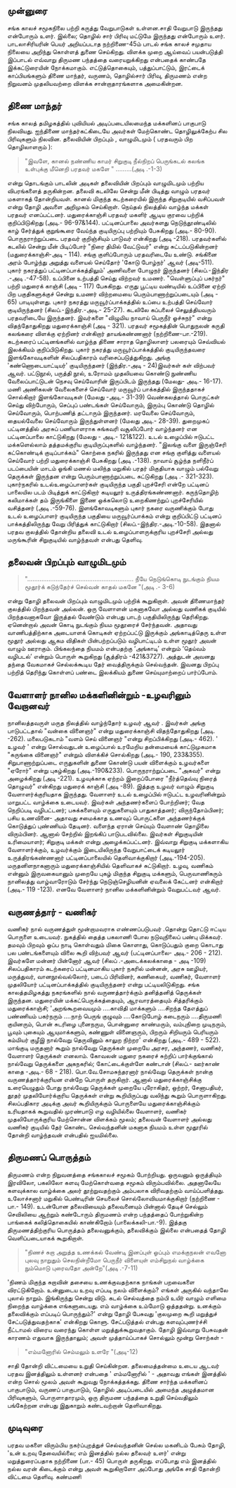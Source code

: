 ## முன்னுரை
சங்க காலச் சமூகநிலை பற்றி  கருத்து வேறுபாடுகள் உள்ளன.சாதி வேறுபாடு இருந்தது என்போரும் உளர். இல்லை; தொழில் சார் பிரிவு மட்டுமே இருந்தது  என்போரும் உளர். பாடலாசிரியரின் பெயர் அறியப்படாத நற்றிணை-45ம் பாடல் சங்க காலச் சமுதாய நிலையை அறிந்து கொள்ளத் துணை செய்கிறது. விளக்க முறை ஆய்வைப் பயன்படுத்தி  இப்பாடல் எவ்வாறு திருமண பந்தத்தை வரையறுக்கிறது என்பதைக் காண்பதே இக்கட்டுரையின் நோக்கமாகும். எட்டுத்தொகையும், பத்துப்பாட்டும், இரட்டைக் காப்பியங்களும் திணை மாந்தர், வருணம், தொழில்சார் பிரிவு, திருமணம் என்ற நிறுவனம்  முதலியவற்றை விளக்க சான்றாதாரங்களாக அமைகின்றன.

## திணை மாந்தர்

சங்க காலத் தமிழகத்தில் புவியியல் அடிப்படையிலமைந்த மக்களினப் பாகுபாடு நிலவியது. ஐந்திணை மாந்தர்கட்கிடையே அவர்கள் மேற்கொண்ட தொழிலுக்கேற்ப சில பிரிவுகளும் நிலவின. தலைவியின் பிறப்பும் , வாழுமிடமும்  ( பரதவரும் பிற தொழிலாளரும் ):

>"இவளே, கானல் நண்ணிய காமர் சிறுகுடி
நீல்நிறப் பெருங்கடல் கலங்க உள்புக்கு
மீனெறி பரதவர் மகளே " .........(அடி .-1-3)

என்று தொடங்கும் பாடலின் அடிகள் தலைவியின் பிறப்பும் வாழுமிடமும் பற்றிய விபரங்களைத் தருகின்றன. தலைவி கடலிலே சென்று மீன் பிடித்து வாழும் பரதவர் மகளாகத் தோன்றியவள். கானல் மிகுந்த கடற்கரையில் இருந்த சிறுகுடியில் வசிப்பவள் என்று தோழி அவளை அறிமுகம் செய்கிறாள்.
நெய்தல் நிலத்தில் வாழ்ந்த மக்கள் பரதவர் எனப்பட்டனர். மதுரைக்காஞ்சி பரதவர் மகளிர் ஆடிய குரவை பற்றிக் குறிப்பிடுகிறது (அடி.- 96-97&144).  பட்டினப்பாலை அவர்களது நெடுந்தூண்டிலில் காழ் சேர்த்துக் குறுங்கூரை வேய்ந்த குடியிருப்பு பற்றியும் பேசுகிறது (அடி.- 80-90).
பொருநராற்றுப்படை பரதவர் குறிஞ்சியும் பாடுவர் என்கிறது (அடி -218).  பரதவர்களில் கடலில் சென்று மீன் பிடிப்போர் "நிரை திமில் வேட்டுவர்" என்று சுட்டப்படுகின்றனர் (மதுரைக்காஞ்சி-அடி - 114). சங்கு குளிப்போரும் பரதவரிடையே  உண்டு. சங்கினை அரம் போழ்ந்து அறுத்து வளையல் செய்தோர் 'கோடு போழ்நர்' ஆவர் (அடி-511). புகார் நகரத்துப் பட்டினப்பாக்கத்திலும்' அணிவளை போழுநர் இருந்தனர் (சிலப்.-இந்திர .-அடி .-47-58).  உப்பினை உற்பத்தி செய்து விற்றவர் உமணர். "வெள்ளுப்புப் பகர்நர்" பற்றி மதுரைக் காஞ்சி (அடி - 117) பேசுகிறது. எருது பூட்டிய வண்டியில் உப்பினை ஏற்றி பிற பகுதிகளுக்குச் சென்று உமணர் விற்றமையை பெரும்பாணாற்றுப்படையும் (அடி - 65) பாடியுள்ளது. புகார் நகரத்து மருவூர்ப்பாக்கத்தில் உப்பை உற்பத்தி செய்வோர் குடியிருந்தனர் (சிலப்.-இந்திர.-அடி.- 25-27). கடலிலே கப்பலைச் செலுத்தியவரும் பரதவரிடையே  இருந்தனர். இவர்களை "விழுமிய நாவாய் பெருநீர் ஓச்சுநர்" என்று விதந்தோதுகிறது மதுரைக்காஞ்சி (அடி - 321). பரதவர் சமூகத்தின் பொதுநலன் கருதி கலங்கரை விளக்கு ஏற்றினர் என்கிறார் தாயங்கண்ணனார் (நற்றிணை-பா.-219).
கடற்கரைப் பட்டினங்களில் வாழ்ந்த  திணை சாராத தொழிலாளர் பலரையும் செவ்வியல்  இலக்கியம் குறிப்பிடுகிறது. புகார் நகரத்து மருவூர்ப்பாக்கத்தில் குடியிருந்தவரை இளங்கோவடிகளின் சிலப்பதிகாரம்   வரிசைப்படுத்துகிறது. அங்கு 'கண்ணொடையாட்டியர்' குடியிருந்தனர் (இந்திர.-அடி - 24)இவர்கள் கள் விற்பவர் ஆவர். பட்டுநூல், பருத்தி நூல், உரோமம் முதலியவை கொண்டு நுண்ணிய வேலைப்பாட்டுடன் நெசவு செய்வோரின் இருப்பிடம் இருந்தது (மேலது- அடி.- 16-17). மணி அணிகலன் வேலைகளைச் செய்வோர் மருவூர்ப் பாக்கத்தில்  இருந்ததாகச் சொல்கிறார் இளங்கோவடிகள் (மேலது -அடி.- 31-39) வெண்கலத்தால் பொருட்கள் செய்து விற்போரும், செப்புப் பண்டங்கள் செய்வோரும், இரும்பு கொண்டு தொழில் செய்வோரும், பொற்பணித் தட்டாரும் இருந்தனர். மரவேலை செய்வோரும், தையல்வேலை செய்வோரும் இருந்துள்ளனர் (மேலது அடி.- 28-39).
துறைமுகப் பட்டினத்தில் அரசுப் பணியாளராக சுங்கவரி வசூலிப்போர் வாழ்ந்தனர் என  பட்டினப்பாலை காட்டுகிறது (மேலது - அடி.- 121&122).
உடல் உழைப்பில் ஈடுபட்ட மக்களெல்லாம் தத்தமக்குரிய குடியிருப்புகளில் வாழ்ந்தனர். "இலங்கு வளை  இருஞ்சேரி கட்கொண்டிக் குடிப்பாக்கம்" கொற்கை நகரில் இருந்தது என சங்கு குளித்து வளையல் செய்வோர் பற்றி மதுரைக்காஞ்சி பேசுகிறது (அடி .-138). நாவாய் சூழ்ந்த நளிநீர்ப் படப்பையின் மாடம் ஓங்கி மணல் மலிந்த மறுகில் பரதர் மிகுதியாக வாழும் பல்வேறு தெருக்கள் இருந்தன என்று பெரும்பாணாற்றுப்படை சுட்டுகிறது (அடி .- 321-323).  புகார்நகரில் உடல்உழைப்பாளர்கள் குடியிருந்த பகுதி புறச்சேரி என்றே பட்டினப் பாலையில படம் பிடித்துக் காட்டுகிறார் கடியலூர் உருத்திரங்கண்ணனார். கருந்தொழிற் கலிமாக்கள் தம் இருங்கிளை இணை ஒக்கலொடு உறைகிணற்றுப் புறச்சேரியில் வசித்தனர் (அடி .-59-76). இளங்கோவடிகளும் புகார் நகரை வருணிக்கும் போது உடல் உழைப்பாளர் குடியிருந்த பகுதியை மருவூர்ப்பாக்கம் என்று குறிப்பிட்டு பட்டினப் பாக்கத்திலிருந்து வேறு பிரித்துக் காட்டுகிறார் (சிலப்.-இந்திர.-அடி.-10-58).  இதனால் பரதவ குலத்தில் தோன்றிய தலைவி உடல் உழைப்பாளருக்குரிய புறச்சேரி அல்லது மருங்கூரின் சிறுகுடியில் வாழ்ந்தவள் என்பது தெளிவு.

## தலைவன் பிறப்பும் வாழுமிடமும்

>"............................................................ நீயே
நெடுங்கொடி நுடங்கும் நியம மூதூர்க்
கடுந்தேர்ச் செல்வன் காதல் மகனே  "(அடி .- 3-6)

என்று தோழி தலைவன் பிறப்பும் வாழுமிடமும் பற்றிக் கூறுகிறாள். அவன் திணைமாந்தர் குலத்தில் பிறந்தவன் அல்லன். ஒரு வேளாளன்  மகனாகவோ அல்லது வணிகக் குடியில் பிறந்தவனாகவோ இருத்தல் வேண்டும் என்பது பாடற் பகுதியிலிருந்து தெரிகிறது. ஏனென்றால் அவன் கொடி நுடங்கும் நியம மூதூரைச் சேர்ந்தவன். அதாவது வாணிபத்திற்காக அடையாளக் கொடிகள் ஏற்றப்பட்டு இருக்கும் அங்காடித்தெரு உள்ள மூதூர் அல்லது ஆகம விதிகள் பின்பற்றப்படும் வழிபாட்டிடம் உள்ள மூதூர் அவன் வாழும் ஊராகும். பிங்கலந்தை நியமம் என்பதற்கு ‘அங்காடி’ என்றும் ‘தெய்வம் வழிபடல்’ என்றும் பொருள் கூறுகிறது (சூத்திரம்  -421&3727). அத்துடன் அவனது தந்தை வேகமாகச் செல்லக்கூடிய தேர் வைத்திருக்கும் செல்வந்தன். இவனது பிறப்பு பற்றித் தெரிந்து கொள்ளப் பண்டை இலக்கியம் துணை செய்யுமாற்றைப் பார்ப்போம்.

## வேளாளர் நானில மக்களினின்றும் -உழவரினும் வேறானவர் 

நானிலத்தவருள் மருத நிலத்தில் வாழ்ந்தோர்  உழவர் ஆவர் . இவர்கள் அங்கு பாடுபட்டதால் "வன்கை வினைஞர்" என்று மதுரைக்காஞ்சி விதந்தோதுகிறது (அடி. -262).  மலைபடுகடாம் "வளம் செய் வினைஞர் "என்று சிறப்பிக்கிறது (அடி.- 462). ' உழவர் ' என்று சொல்வதுடன் உழைப்பால் உரமேறிய தன்மையைக் காட்டுமுகமாக "கருங்கை வினைஞர்" என்றும் விளக்கிச் சொல்கிறது (அடி.- 190, 233&355).  சிறுபாணாற்றுப்படை எருதுகளின் துணை கொண்டு பயன் விளைக்கும் உழவர்களை "ஏரோர்" என்று புகழ்கிறது (அடி.-190&233). பொருநராற்றுப்படை "அகவர்" என்று அழைக்கிறது (அடி -221). உழவுக்காக ஏற்றம் இறைப்போரை "நீர்த்தெவ்வு நிரைத் தொழுவர்" என்கிறது மதுரைக் காஞ்சி (அடி -89). இத்தகு உழவர் வாழும் சிறுகுடி வேளாளர்க்குரியதாக இருந்தது.
வேளாளர் உடல் உழைப்பில் ஈடுபட்ட உழவரினின்றும் மாறுபட்ட வாழ்க்கை உடையவர். இவர்கள்  அந்தணர்களைப் போற்றினர்; வேத நெறிப்படி வழிபட்டனர்; பசுக்களையும் எருதுகளையும் பாதுகாத்தனர்; விருந்தோம்பினர்; பசிய உணவினை- அதாவது சமைக்காத உணவுப் பொருட்களை அந்தணர்க்குக் கொடுத்துப் புண்ணியம் தேடினர். வளைந்த ஏரான் செய்யும் வேளாண் தொழிலை விரும்பினர். ஆனால் சேற்றில் இறங்கிப் பாடுபடவில்லை. இவர்கள் சிறுகுடியின் உரிமையாளர்;  சிறுகுடி மக்கள் என்று அழைக்கப்பட்டனர். இவ்வாறு சிறுகுடி மக்களாகிய வேளாளர்க்கும், உழவர்க்கும் இடையிலிருந்த வேறுபாட்டைக் கடியலூர் உருத்திரங்கண்ணனார் பட்டினப்பாலையில் தெளிவாக்குகிறார் (அடி.-194-205). மருதனிளநாகனாரும் மதுரைக்காஞ்சியில் தெளிவாகச் சுட்டுகிறார். உழவு, வணிகம் என்னும் இருவகையானும் முறையே புகழ் மிகுந்த சிறுகுடி மக்களும், பெருவாணிகரும் நானிலத்து  வாழ்வாரோடும் சேர்ந்து நெடுஞ்செழியனின் ஏவலைக் கேட்டனர் என்கிறார் (அடி.- 119 -123). எனவே வேளாளர் நானில மக்களினின்றும் வேறுபட்டவர் ஆவர்.

## வருணத்தார் - வணிகர் 

வணிகர் நால் வருணத்துள் மூன்றாமவராக எண்ணப்படுபவர் .தொன்று தொட்டு ஈட்டிய பொருளை உடையவர். நுகத்தில் தைத்த பகலாணி போல நடுவுநிலைப் பண்பு மிக்கவர். தமவும் பிறவும் ஒப்ப நாடி கொள்வதும் மிகை கொளாது, கொடுப்பதும் குறை கொடாது பல பண்டங்களையும் விலை கூறி விற்பவர் ஆவர் (பட்டினப்பாலை- அடி.- 206 - 212).  இவர்களே மன்னர் பின்னோர் ஆவர் (சிலப் .-அடைக்கலக்காதை - அடி -109)
சிலப்பதிகாரம் கடற்கரைப் பட்டினமாகிய  புகார் நகரில் மன்னன், அரசு ஊழியர், மருத்துவர், வானநூல்வல்லோர், படைப் பிரிவினர், கணிகையர், வணிகர், வேளாளர் முதலியோர் பட்டினப்பாக்கத்தில் குடியிருந்தனர் என்று பட்டியலிடுகிறது.
சங்க காலத்தமிழகத்து நகரங்களில் நால் வருணத்தார்க்கும் தனித்தனித் தெருக்கள் இருந்தன. மதுரையின் மக்கட்பெருக்கத்தையும், ஆரவாரத்தையும் சித்தரிக்கும் மதுரைக்காஞ்சி; 'அறங்கூறவையமும் ....காவிதி மாக்களும் ....சிறந்த தேஎத்துப் பண்ணியம் பகர்நரும் ....நாற் பெருங் குழுவும் ....கோடுபோழ் கடைநரும் ....திருமணி குயினரும், பொன் சுடரிழை புனைநரும, பொன்னுரை காண்மரும், வம்புநிறை முடிநரும், பூவும் புகையும் ஆயுமாக்களும், கண்ணுள் வினைஞரும், பிறரும் சிறியரும் பெரியரும் கம்மியர் குழீஇ நால்வேறு தெருவினும் காலுற நிற்றர' என்கிறது (அடி.- 489 - 522). மாங்குடி மருதனார் கூறும் நால்வேறு தெருக்கள் முறையே அரசர, அந்தணர், வணிகர், வேளாளர் தெருக்கள் எனலாம்.
கோவலன் மதுரை நகரைச் சுற்றிப் பார்க்குங்கால் நால்வேறு தெருக்களை அகநகரில்; கோட்டைக்குள்ளே கண்டான் (சிலப்.- ஊர்காண் காதை -அடி.- 68 - 218).  பொ.வே.சோமசுந்தரனார் நால்வேறு தெருக்கள் நான்கு வருணத்தார்க்குரியன என்றே பொருள் தருகிறார். ஆனால் மதுரைக்காஞ்சிக்கு உரையெழுதும் போது நால்வேறு தெருக்கள் முறையே புரோகிதர், ஒற்றர், சேனாபதியர், தூதர் முதலியோர்க்குரிய தெருக்கள் என்று கூறியிருப்பது வலிந்து கூறும் பொருளாகிறது. சிலப்பதிகார அடிக்கு அவர் கூறியிருக்கும் பொருளையே மதுரைக்காஞ்சிக்கும் உரியதாகக் கூறுவதில் முரண்பாடு எழ வழியில்லை வேளாளர், வணிகர் முதலியோருக்குரிய  மேற்சொன்ன விளக்கம் மூலம்; தலைவன் வேளாளர் அல்லது வணிகர் குடியில் தேர் கொண்ட செல்வந்தனின் மகனாக நியமம் உள்ள மூதூரில் தோன்றி வாழ்ந்தவன் என்பதில் ஐயமில்லை.

## திருமணப் பொருத்தம்

திருமணம் என்ற நிறுவனத்தை சங்ககாலச் சமூகம் போற்றியது. ஒருவனும் ஒருத்தியும் இரவிலோ, பகலிலோ  களவு மேற்கொள்வதை சமூகம் விரும்பவில்லை. அதனாலேயே களவுக்கால வாழ்க்கை அலர் தூற்றுவதற்கும் அம்பலாக விரிவதற்கும் வாய்ப்பளித்தது. உலோச்சனார் மறுகில்  பெண்டிரின் செயலைச் சொல்லோவியமாக்குகிறார் (நற்றிணை - பா.- 149). உடன்போன தலைவியையும் தலைவனையும் பின்னால் தேடிச் செல்லும் செவிலியை ஆற்றும் கண்டோரும் திருமணம் என்ற பந்தத்தைப் போற்றுகின்ற பாங்கைக் கலித்தொகையில் காண்கிறோம் (பாலைக்கலி-பா.-9). இத்தகு திருமணத்திற்குரிய பொருத்தம் தலைவனுக்கும், தலைவிக்கும் இல்லை என்பதைத் தோழி வெளிப்படையாகக் கூறுகிறாள்.

>"நிணச் சுறா அறுத்த உணக்கல் வேண்டி
இனப்புள் ஓப்பும் எமக்குநலன் எவனோ
புலவு நாறுதும் செலநின்றீமோ
பெருநீர் விளையுள் எம்சிறுநல் வாழ்க்கை
நும்மொடு புரைவதோ அன்றே"(அடி .-7-11)

'நிணம் மிகுந்த  சுறாவின் தசையை உணக்குவதற்காக நாங்கள் பறவைகளை விரட்டுகிறோம். உன்னுடைய உறவு எப்படி  நலம் விளைக்கும்? எங்கள் அருகில் வந்தாலே புலால் நாறும். இங்கிருந்து சென்று விடு. கடல் செல்வத்தை நம்பி உயிர் வாழும் எளிமை நிறைந்த வாழ்க்கை எங்களுடையது. எம் வாழ்க்கை உம்மோடு ஒத்ததன்று. உனக்கும் தலைவிக்கும் எப்படிப்  பொருந்தும்?' என்று தோழி பேசுவது 'குலமுறை கூறி மறுத்துச் சேட்படுத்துவதற்காக' என்கிறது கொளு. சேட்படுத்தல் என்பது களவுப்புணர்ச்சி நீட்டாமல் விரைய வரைந்து கொள்ள மறுத்துக்கூறுவதாகும். தோழி இவ்வாறு பேசுவதன் காரணம் எதுவாக இருந்தாலும்; அவள் முத்தாய்ப்பாகச் சொல்லும் மூன்று சொற்கள் -

>"எம்மனோரில் செம்மலும் உளரே "(அடி-12)

சாதி தோன்றி விட்டமையை உறுதி செய்கின்றன. தலைமைத்தன்மை உடைய ஆடவர் பரதவ இனத்திலும் உள்ளனர் என்பதை ' எம்மனோரில் ' -  அதாவது எங்கள் இனத்தில் என்ற சொல் மூலம் அவள் கூறுவது நோக்கத்தக்கது. திணை சார்ந்த மக்களினப் பாகுபாடும், வருணப் பாகுபாடும், தொழில் அடிப்படையில் அமைந்த அழுத்தமான பிரிவுகளும், பொருளாதாரமும், ஒரு திருமண பந்தத்தை உறுதி செய்வதிலும் பங்கேற்றன என்பது இதுகாறும் கண்டவற்றான் தெளிவாகிறது.

## முடிவுரை
பரதவ மகளை விரும்பிய நகர்ப்புறத்துச் செல்வந்தனின் செல்ல மகனிடம் பேசும் தோழி, 'உன் உறவு தேவையில்லை; எம் இனத்தில் நல்ல தலைவர் உளர்' என்று மறுத்துரைப்பதாக  நற்றிணை (பா.- 45) பொருள் தருகிறது. எப்போது எம் இனத்தில் நல்ல வரன் கிடைக்கும் என்று அவள் கூறுகிறாளோ அப்போது அங்கே சாதி தோன்றி விட்டமை தெளிவு.
கண்மணி